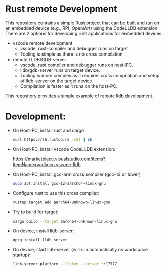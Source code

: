 # Rust remote Development

This repository contains a simple Rust project that can be built and run on an embedded device (e.g., RPI, OpenWrt) using the CodeLLDB extension.
There are 2 options for developing rust applications for embedded devices:
- vscode remote development
    - vscode, rust-compiler and debugger runs on target
    - Tooling is simple as there is no cross compilation
- remote LLDB/GDB-server
    - vscode, rust compiler and debugger runs on host-PC.
    - lldb/gdb-server runs on target device.
    - Tooling is more complex as it requires cross compilation and setup of lldb-server on the target device.
    - Compilation is faster as it runs on the host-PC.

This repository provides a simple example of remote lldb development.


# Development:

- On Host-PC, install rust and cargo:
    ```bash
    curl https://sh.rustup.rs -sSf | sh
    ```
- On Host-PC, install vscode CodeLLDB extension:

    https://marketplace.visualstudio.com/items?itemName=vadimcn.vscode-lldb

- On Host-PC, install gcc-arm cross sompiler (gcc-13 or lower)
    ```bash
    sudo apt install gcc-12-aarch64-linux-gnu
    ```
- Configure rust to use this cross compiler:
    ```bash
    rustup target add aarch64-unknown-linux-gnu
    ```
    
- Try to build for target:
    ```bash
    cargo build --target aarch64-unknown-linux-gnu
    ```

- On device, install lldb-server:
    ```bash
    opkg install lldb-server
    ```

- On device, start lldb-server (will run automatically on workspace startup):
    ```bash
    lldb-server platform --listen --server *:17777
    ```
